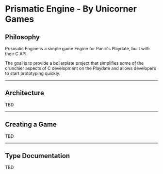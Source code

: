 # Prismatic Engine - By Unicorner Games

## Philosophy

Prismatic Engine is a simple game Engine for Panic's Playdate, built with their C API. 

The goal is to provide a boilerplate project that simplifies some of the crunchier aspects of C development on the Playdate and allows developers to start prototyping quickly.

---

## Architecture

TBD

---

## Creating a Game

TBD

---

## Type Documentation

TBD